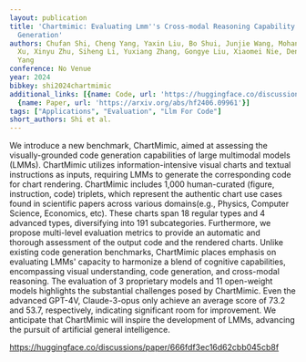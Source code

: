 ```yaml
---
layout: publication
title: 'Chartmimic: Evaluating Lmm''s Cross-modal Reasoning Capability Via Chart-to-code
  Generation'
authors: Chufan Shi, Cheng Yang, Yaxin Liu, Bo Shui, Junjie Wang, Mohan Jing, Linran
  Xu, Xinyu Zhu, Siheng Li, Yuxiang Zhang, Gongye Liu, Xiaomei Nie, Deng Cai, Yujiu
  Yang
conference: No Venue
year: 2024
bibkey: shi2024chartmimic
additional_links: [{name: Code, url: 'https://huggingface.co/discussions/paper/666fdf3ec16d62cbb045cb8f'},
  {name: Paper, url: 'https://arxiv.org/abs/hf2406.09961'}]
tags: ["Applications", "Evaluation", "Llm For Code"]
short_authors: Shi et al.
---
```

We introduce a new benchmark, ChartMimic, aimed at assessing the visually-grounded code generation capabilities of large multimodal models (LMMs). ChartMimic utilizes information-intensive visual charts and textual instructions as inputs, requiring LMMs to generate the corresponding code for chart rendering. ChartMimic includes 1,000 human-curated (figure, instruction, code) triplets, which represent the authentic chart use cases found in scientific papers across various domains(e.g., Physics, Computer Science, Economics, etc). These charts span 18 regular types and 4 advanced types, diversifying into 191 subcategories. Furthermore, we propose multi-level evaluation metrics to provide an automatic and thorough assessment of the output code and the rendered charts. Unlike existing code generation benchmarks, ChartMimic places emphasis on evaluating LMMs' capacity to harmonize a blend of cognitive capabilities, encompassing visual understanding, code generation, and cross-modal reasoning. The evaluation of 3 proprietary models and 11 open-weight models highlights the substantial challenges posed by ChartMimic. Even the advanced GPT-4V, Claude-3-opus only achieve an average score of 73.2 and 53.7, respectively, indicating significant room for improvement. We anticipate that ChartMimic will inspire the development of LMMs, advancing the pursuit of artificial general intelligence.

https://huggingface.co/discussions/paper/666fdf3ec16d62cbb045cb8f